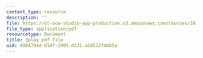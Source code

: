 ```yaml
---
content_type: resource
description: ''
file: https://ol-ocw-studio-app-production.s3.amazonaws.com/courses/16-687-private-pilot-ground-school-january-iap-2019/998479edd14f2905d131a2d5127deb5a_3sB64Au76h0.pdf
file_type: application/pdf
resourcetype: Document
title: 3play pdf file
uid: 998479ed-d14f-2905-d131-a2d5127deb5a
---
```

